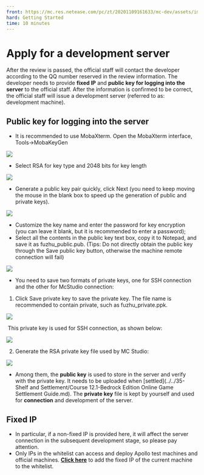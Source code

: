 ```yaml
--- 
front: https://mc.res.netease.com/pc/zt/20201109161633/mc-dev/assets/img/MobaXterm.86cdea5a.png 
hard: Getting Started 
time: 10 minutes 
--- 
```

# Apply for a development server 

After the review is passed, the official staff will contact the developer according to the QQ number reserved in the review information. The developer needs to provide **fixed IP** and **public key for logging into the server** to the official staff. After the information is confirmed to be correct, the official staff will issue a development server (referred to as: development machine). 

## Public key for logging into the server 

- It is recommended to use MobaXterm. Open the MobaXterm interface, Tools->MobaKeyGen 

![](./images/MobaXterm.png) 

- Select RSA for key type and 2048 bits for key length 

![](./images/MobaXterm1.png) 

- Generate a public key pair quickly, click Next (you need to keep moving the mouse in the blank box to speed up the generation of public and private keys). 

![](./images/MobaXterm2.png) 

- Customize the key name and enter the password for key encryption (you can leave it blank, but it is recommended to enter a password); 
- Select all the contents in the public key text box, copy it to Notepad, and save it as fuzhu_public.pub. (Tips: Do not directly obtain the public key through the Save public key button, otherwise the machine remote connection will fail) 

![](./images/private3.png) 

- You need to save two formats of private keys, one for SSH connection and the other for McStudio connection: 

1) Click Save private key to save the private key. The file name is recommended to contain private, such as fuzhu_private.ppk. 

![](./images/private4.png) 

​ This private key is used for SSH connection, as shown below: 

![](./images/private1.png) 

2) Generate the RSA private key file used by MC Studio: 

![](./images/privatersa.png) 

- Among them, the **public key** is used to store in the server and verify with the private key. It needs to be uploaded when [settled](../../35-Shelf and Settlement/Course 12.1-Bedrock Edition Online Game Settlement Guide.md). The **private key** file is kept by yourself and used for **connection** and development of the server. 




## Fixed IP 

- In particular, if a non-fixed IP is provided here, it will affect the server connection in the subsequent development stage, so please pay attention. 
- Only IPs in the whitelist can access and deploy Apollo test machines and official machines. [**Click here**](http://temp-white-list.mc.netease.com:9999/?machine=) to add the fixed IP of the current machine to the whitelist. 

